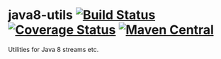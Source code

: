 # java8-utils [![Build Status](https://travis-ci.org/NitorCreations/java8-utils.svg?branch=master)](https://travis-ci.org/NitorCreations/java8-utils) [![Coverage Status](https://coveralls.io/repos/NitorCreations/java8-utils/badge.svg?branch=master&service=github)](https://coveralls.io/github/NitorCreations/java8-utils?branch=master) [![Maven Central](https://img.shields.io/maven-central/v/com.nitorcreations/java8utils.svg)](http://search.maven.org/#search%7Cga%7C1%7Cg%3A%22com.nitorcreations%22%20AND%20a%3A%22java8utils%22)
Utilities for Java 8 streams etc.

